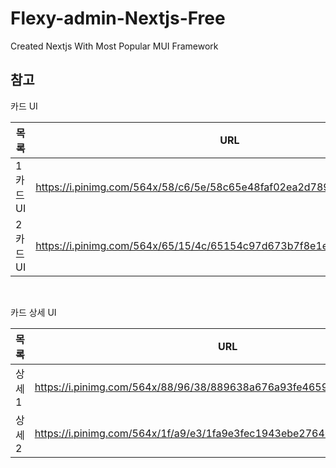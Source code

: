 # Flexy-admin-Nextjs-Free

Created Nextjs With Most Popular MUI Framework

## 참고

카드 UI

| 목록      | URL                                                                     |
| --------- | ----------------------------------------------------------------------- |
| 1 카드 UI | https://i.pinimg.com/564x/58/c6/5e/58c65e48faf02ea2d789c40edde8f7d9.jpg |
| 2 카드 UI | https://i.pinimg.com/564x/65/15/4c/65154c97d673b7f8e1e3f61dadc6084e.jpg |

<br>

카드 상세 UI

| 목록  | URL                                                                     |
| ----- | ----------------------------------------------------------------------- |
| 상세1 | https://i.pinimg.com/564x/88/96/38/889638a676a93fe4659c787bffd324dc.jpg |
| 상세2 | https://i.pinimg.com/564x/1f/a9/e3/1fa9e3fec1943ebe2764638f342db1a8.jpg |
